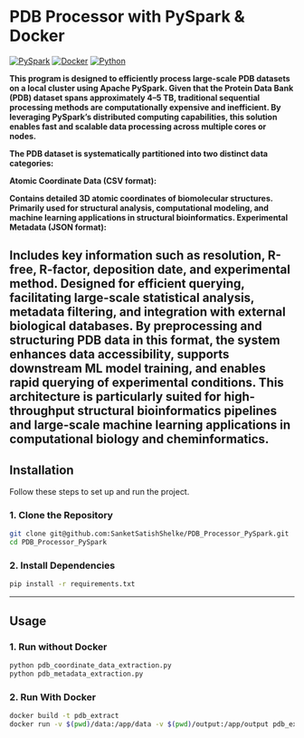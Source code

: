 # PDB Processor with PySpark & Docker   

[![PySpark](https://img.shields.io/badge/PySpark-3.3.0-orange)](https://spark.apache.org/docs/latest/api/python/getting_started/index.html)
[![Docker](https://img.shields.io/badge/Docker-✔️-blue)](https://www.docker.com/)
[![Python](https://img.shields.io/badge/Python-3.9%2B-brightgreen)](https://www.python.org/)

**This program is designed to efficiently process large-scale PDB datasets on a local cluster using Apache PySpark. Given that the Protein Data Bank (PDB) dataset spans approximately 4–5 TB, traditional sequential processing methods are computationally expensive and inefficient. By leveraging PySpark’s distributed computing capabilities, this solution enables fast and scalable data processing across multiple cores or nodes.**

**The PDB dataset is systematically partitioned into two distinct data categories:**

**Atomic Coordinate Data (CSV format):**

**Contains detailed 3D atomic coordinates of biomolecular structures.
Primarily used for structural analysis, computational modeling, and machine learning applications in structural bioinformatics.
Experimental Metadata (JSON format):**

**Includes key information such as resolution, R-free, R-factor, deposition date, and experimental method.
Designed for efficient querying, facilitating large-scale statistical analysis, metadata filtering, and integration with external biological databases.
By preprocessing and structuring PDB data in this format, the system enhances data accessibility, supports downstream ML model training, and enables rapid querying of experimental conditions. This architecture is particularly suited for high-throughput structural bioinformatics pipelines and large-scale machine learning applications in computational biology and cheminformatics.**
---

## Installation

Follow these steps to set up and run the project.

### **1. Clone the Repository**
```bash
git clone git@github.com:SanketSatishShelke/PDB_Processor_PySpark.git
cd PDB_Processor_PySpark
```

### **2. Install Dependencies**
```bash
pip install -r requirements.txt
```

---

## Usage

### 1. Run without Docker
```bash
python pdb_coordinate_data_extraction.py
python pdb_metadata_extraction.py
```

### 2. Run With Docker
```bash
docker build -t pdb_extract
docker run -v $(pwd)/data:/app/data -v $(pwd)/output:/app/output pdb_extract
```
